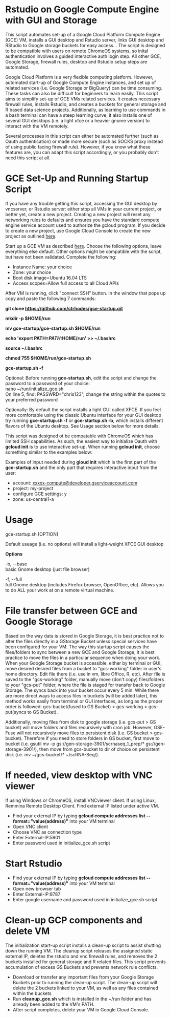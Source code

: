 # Rstudio on Google Compute Engine with GUI and Storage
This script automates set-up of a Google Cloud Platform Compute Engine (GCE) VM, installs a GUI desktop and Rstudio server, links GUI desktop and RStudio to Google storage buckets for easy access. . The script is designed to be compatible with users on remote ChromeOS systems, so inital authentication involves a guided interactive auth login step. All other GCE, Google Storage, firewall rules, desktop and Rstudio setup steps are automated.

Google Cloud Platform is a very flexible computing platform. However, automated start-up of Google Compute Engine instances, and set up of related services (i.e. Google Storage or BigQuery) can be time consuming. These tasks can also be difficult for beginners to learn easily. This script aims to simplify set-up of GCE VMs related services. It creates necessary firewall rules, installs Rstudio, and creates a buckets for general storage and R based data science projects. Additionally, as learning to use commands in a bash terminal can have a steep learning curve, it also installs one of several GUI desktops (i.e. a light xfce or a heavier gnome version) to interact with the VM remotely.

Several processes in this script can either be automated further (such as Oauth authentication) or made more secure (such as SOCKS proxy instead of using public facing firewall rule). However, if you know what these features are, you can adapt this script accordingly, or you probably don't need this script at all.

# GCE Set-Up and Running Startup Script
If you have any trouble getting this script, accessing the GUI desktop by vncserver, or Rstudio server: either stop all VMs in your current project, or better yet, create a new project. Creating a new project will reset any networking rules to defaults and ensures you have the standard compute engine service account used to authorize the gcloud program. If you decide to create a new project, use Google Cloud Console to create the new project as outlined [here](https://cloud.google.com/resource-manager/docs/creating-managing-projects).

Start up a GCE VM as described [here](https://cloud.google.com/compute/docs/quickstart-linux). Choose the following options, leave everything else default. Other options might be compatible with the script, but have not been validated. Complete the following:
* Instance Name: your choice
* Zone: your choice
* Boot disk image=Ubuntu 16.04 LTS
* Access scopes=Allow full access to all Cloud APIs

After VM is running, click "connect SSH" button. In the window that pops up copy and paste the following 7 commands:

**git clone https://github.com/ctrhodes/gce-startup.git**

**mkdir -p $HOME/run**

**mv gce-startup/gce-startup.sh $HOME/run**

**echo 'export PATH=$PATH:$HOME/run' >> ~/.bashrc**

**source ~/.bashrc**

**chmod 755 $HOME/run/gce-startup.sh**

**gce-startup.sh -f**

Optional: Before running **gce-startup.sh**, edit the script and change the password to a password of your choice:  
nano ~/run/initialize_gce.sh  
On line 5, find: PASSWRD="chris123", change the string within the quotes to your preferred password

Optionally: By default the script installs a light GUI called XFCE. If you feel more comfortable using the classic Ubuntu interface for your GUI desktop try running **gce-startup.sh -f** or **gce-startup.sh -b**, which installs different flavors of the Ubuntu desktop. See Usage section below for more details.

This script was designed ot be compatable with ChromeOS which has limited SSH capabilities. As such, the easiest way to initialize Oauth with **gcloud init** is to use interactive set-up. When running **gcloud init**, choose something similar to the examples below:

Examples of input needed during **gloud init** which is the first part of the **gce-startup.sh** and the only part that requires interactive input from the user:  
* account: xxxxx-compute@developer.gserviceaccount.com
* project: my-project
* configure GCE settings: y
* zone: us-central1-a

# Usage
gce-startup.sh \[OPTION\]

Default useage (i.e. no options) will install a light-weight XFCE GUI desktop

**Options**

-b, --base  
basic Gnome desktop (just file browser)

-f, --full  
full Gnome desktop (includes Firefox browser, OpenOffice, etc). Allows you to do ALL your work at on a remote virtual machine.

# File transfer between GCE and Google Storage
Based on the way data is stored in Google Storage, it is best practice not to alter the files directly in a GStorage Bucket unless special services have been configured for your VM. The way this startup script causes the files/folders to sync between a new GCE and Google Storage, it is best practice to move the files in a particular sequence when doing your work. When your Google Storage bucket is accessible, either by terminal or GUI, move desired desired files from a bucket to "gcs-working" folder in user's home directory. Edit file there (i.e. use in vm, libre Office, R, etc). After file is saved to the "gcs-working" folder, manually move (don't copy) files/folders to your "gcs-put" folder, where the file is staged for transfer back to Google Storage. The syncs back into your bucket occur every 5 min. While there are more direct ways to access files in buckets (will be added later), this method works easily from terminal or GUI interfaces, as long as the proper order is followed: gcs-bucket(fused to GS Bucket) > gcs-working > gcs-put(syncs to GS Bucket).

Additionally, moving files from disk to google storage (i.e. gcs-put > GS bucket) will move folders and files recursively with cron job. However, GSE-Fuse will not recursively move files to persistent disk (i.e. GS bucket > gcs-bucket). Therefore if you need to store folders in GS bucket, first move to bucket (i.e. gsutil mv -p gs://gen-storage-3901/scrnaseq_1_prep/* gs://gen-storage-3901/), then move from gcs-bucket to dir of choice on persistent disk (i.e. mv ~/gcs-bucket/* ~/scRNA-Seq/).

# If needed, view desktop with VNC viewer
If using Windows or ChromeOS, install VNCviewer client. If using Linux, Remmina Remote Desktop Client. Find external IP listed under active VM.
* Find your external IP by typing **gcloud compute addresses list --format="value(address)"** into your VM terminal
* Open VNC client
* Choose VNC as connection type
* Enter External-IP:5901
* Enter password used in initialize_gce.sh script

# Start Rstudio
* Find your external IP by typing **gcloud compute addresses list --format="value(address)"** into your VM terminal
* Open new browser tab
* Enter External-IP:8787
* Enter google username and password used in initialize_gce.sh script

# Clean-up GCP components and delete VM
The initialization start-up script installs a clean-up script to assist shutting down the running VM. The cleanup script releases the assigned static external IP, deletes the rstudio and vnc firewall rules, and removes the 2 buckets installed for general storage and R related files. This script prevents accumulation of excess GS Buckets and prevents network rule conflicts.
* Download or transfer any important files from your Google Storage Buckets prior to running the clean-up script. The clean-up script will delete the 2 buckets linked to your VM, as well as any files contained within the buckets
* Run **cleanup_gce.sh** which is installed in the ~/run folder and has already been added to the VM's PATH.
* After script completes, delete your VM in Google Cloud Console.

